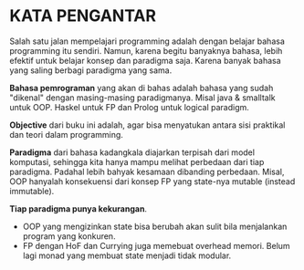 # KATA PENGANTAR

Salah satu jalan mempelajari programming adalah dengan belajar bahasa programming itu sendiri. Namun, karena begitu banyaknya bahasa, lebih efektif untuk belajar konsep dan paradigma saja. Karena banyak bahasa yang saling berbagi paradigma yang sama.

**Bahasa pemrograman** yang akan di bahas adalah bahasa yang sudah "dikenal" dengan masing-masing paradigmanya. Misal java & smalltalk untuk OOP. Haskel untuk FP dan Prolog untuk logical paradigm.

**Objective** dari buku ini adalah, agar bisa menyatukan antara sisi praktikal dan teori dalam programming.

**Paradigma** dari bahasa kadangkala diajarkan terpisah dari model komputasi, sehingga kita hanya mampu melihat perbedaan dari tiap paradigma. Padahal lebih bahyak kesamaan dibanding perbedaan. Misal, OOP hanyalah konsekuensi dari konsep FP yang state-nya mutable (instead immutable).

**Tiap paradigma punya kekurangan**.

- OOP yang mengizinkan state bisa berubah akan sulit bila menjalankan program yang konkuren.
- FP dengan HoF dan Currying juga memebuat overhead memori. Belum lagi monad yang membuat state menjadi tidak modular.
